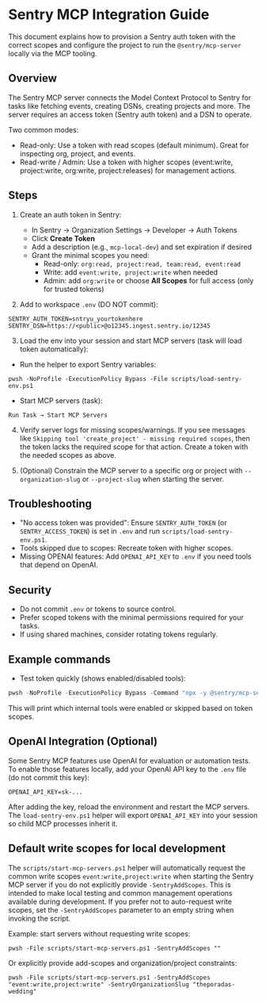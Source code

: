 # Sentry MCP Integration Guide

This document explains how to provision a Sentry auth token with the correct scopes and configure the project to run the `@sentry/mcp-server` locally via the MCP tooling.

## Overview

The Sentry MCP server connects the Model Context Protocol to Sentry for tasks like fetching events, creating DSNs, creating projects and more. The server requires an access token (Sentry auth token) and a DSN to operate.

Two common modes:

- Read-only: Use a token with read scopes (default minimum). Great for inspecting org, project, and events.
- Read-write / Admin: Use a token with higher scopes (event:write, project:write, org:write, project:releases) for management actions.

## Steps

1. Create an auth token in Sentry:
   - In Sentry → Organization Settings → Developer → Auth Tokens
   - Click **Create Token**
   - Add a description (e.g., `mcp-local-dev`) and set expiration if desired
   - Grant the minimal scopes you need:
     - Read-only: `org:read, project:read, team:read, event:read`
     - Write: add `event:write, project:write` when needed
     - Admin: add `org:write` or choose **All Scopes** for full access (only for trusted tokens)

2. Add to workspace `.env` (DO NOT commit):

```
SENTRY_AUTH_TOKEN=sntryu_yourtokenhere
SENTRY_DSN=https://<public>@o12345.ingest.sentry.io/12345
```

3. Load the env into your session and start MCP servers (task will load token automatically):

- Run the helper to export Sentry variables:

```
pwsh -NoProfile -ExecutionPolicy Bypass -File scripts/load-sentry-env.ps1
```

- Start MCP servers (task):

```
Run Task → Start MCP Servers
```

4. Verify server logs for missing scopes/warnings. If you see messages like `Skipping tool 'create_project' - missing required scopes`, then the token lacks the required scope for that action. Create a token with the needed scopes as above.

5. (Optional) Constrain the MCP server to a specific org or project with `--organization-slug` or `--project-slug` when starting the server.

## Troubleshooting

- "No access token was provided": Ensure `SENTRY_AUTH_TOKEN` (or `SENTRY_ACCESS_TOKEN`) is set in `.env` and run `scripts/load-sentry-env.ps1`.
- Tools skipped due to scopes: Recreate token with higher scopes.
- Missing OPENAI features: Add `OPENAI_API_KEY` to `.env` if you need tools that depend on OpenAI.

## Security

- Do not commit `.env` or tokens to source control.
- Prefer scoped tokens with the minimal permissions required for your tasks.
- If using shared machines, consider rotating tokens regularly.

## Example commands

- Test token quickly (shows enabled/disabled tools):

```powershell
pwsh -NoProfile -ExecutionPolicy Bypass -Command "npx -y @sentry/mcp-server --access-token=$env:SENTRY_AUTH_TOKEN --sentry-dsn=$env:SENTRY_DSN"
```

This will print which internal tools were enabled or skipped based on token scopes.

## OpenAI Integration (Optional)

Some Sentry MCP features use OpenAI for evaluation or automation tests. To enable those features locally, add your OpenAI API key to the `.env` file (do not commit this key):

```
OPENAI_API_KEY=sk-...
```

After adding the key, reload the environment and restart the MCP servers. The `load-sentry-env.ps1` helper will export `OPENAI_API_KEY` into your session so child MCP processes inherit it.

## Default write scopes for local development

The `scripts/start-mcp-servers.ps1` helper will automatically request the common write scopes `event:write,project:write` when starting the Sentry MCP server if you do not explicitly provide `-SentryAddScopes`. This is intended to make local testing and common management operations available during development. If you prefer not to auto-request write scopes, set the `-SentryAddScopes` parameter to an empty string when invoking the script.

Example: start servers without requesting write scopes:

```
pwsh -File scripts/start-mcp-servers.ps1 -SentryAddScopes ""
```

Or explicitly provide add-scopes and organization/project constraints:

```
pwsh -File scripts/start-mcp-servers.ps1 -SentryAddScopes "event:write,project:write" -SentryOrganizationSlug "theporadas-wedding"
```
